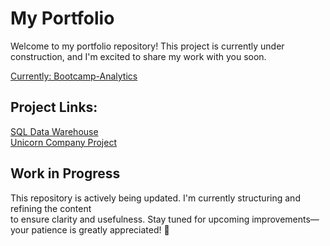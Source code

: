 # My Portfolio

Welcome to my portfolio repository! This project is currently under construction, and I'm excited to share my work with you soon.

[Currently: Bootcamp-Analytics](https://github.com/KonstantinData/Bootcamp-Analytics)

## Project Links:

[SQL Data Warehouse](https://github.com/KonstantinData/SQL-Data-Warehouse.git)<br>
[Unicorn Company Project](https://github.com/KonstantinData/Unicorn-Company-Project.git)

## **Work in Progress**  

This repository is actively being updated. I'm currently structuring and refining the content <br> 
to ensure clarity and usefulness. Stay tuned for upcoming improvements—your patience is greatly appreciated! 🚀
